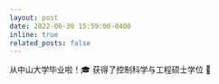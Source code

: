 ```yaml
---
layout: post
date: 2022-06-30 15:59:00-0400
inline: true
related_posts: false
---
```


从中山大学毕业啦！🎓 获得了控制科学与工程硕士学位 🎉 